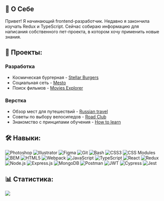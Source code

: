 ## 👋 О Себе

Привет!
Я начинающий frontend-разработчик. Недавно я закончила изучать Redux и TypeScript. Сейчас собираю информацию для написания собственного пет-проекта, в котором хочу применить новые знания.

## 📂 Проекты:

### Разработка
- Космическая бургерная - [Stellar Burgers](https://github.com/artAndreeva/react-burger)
- Социальная сеть - [Mesto](https://github.com/artAndreeva/react-mesto-auth)
- Поиск фильмов - [Movies Explorer](https://github.com/artAndreeva/movies-explorer-frontend)

### Верстка
- Обзор мест для путешествий - [Russian travel](https://github.com/artAndreeva/russian-travel)
- Советы по выбору велосипедов - [Road Club](https://github.com/artAndreeva/RoadClub)
- Знакомство с принципами обучения - [How to learn](https://github.com/artAndreeva/how-to-learn)

## 🛠️ Навыки:

![Photoshop](https://img.shields.io/badge/Photoshop-%2320232a.svg?style=flat-square&logo=adobephotoshop&logoColor=%2361DAFB)
![Illustrator](https://img.shields.io/badge/Illustrator-%2320232a.svg?style=flat-square&logo=adobeillustrator&logoColor=%2361DAFB)
![Figma](https://img.shields.io/badge/Figma-%2320232a.svg?style=flat-square&logo=figma&logoColor=%2361DAFB)
![Git](https://img.shields.io/badge/Git-%2320232a.svg?style=flat-square&logo=git&logoColor=%2361DAFB)
![Bash](https://img.shields.io/badge/Bash-%2320232a.svg?style=flat-square&logo=gnubash&logoColor=%2361DAFB)
![CSS3](https://img.shields.io/badge/CSS3-%2320232a.svg?style=flat-square&logo=css3&logoColor=%2361DAFB)
![CSS Modules](https://img.shields.io/badge/CSSModules-%2320232a.svg?style=flat-square&logo=cssmodules&logoColor=%2361DAFB)
![BEM](https://img.shields.io/badge/BEM-%2320232a.svg?style=flat-square&logo=bem&logoColor=%2361DAFB)
![HTML5](https://img.shields.io/badge/HTML5-%2320232a.svg?style=flat-square&logo=html5&logoColor=%2361DAFB)
![Webpack](https://img.shields.io/badge/Webpack-%2320232a.svg?style=flat-square&logo=webpack&logoColor=%2361DAFB)
![JavaScript](https://img.shields.io/badge/JavaScript-%2320232a.svg?style=flat-square&logo=javascript&logoColor=%2361DAFB)
![TypeScript](https://img.shields.io/badge/TypeScript-%2320232a.svg?style=flat-square&logo=typescript&logoColor=%2361DAFB)
![React](https://img.shields.io/badge/React-%2320232a.svg?style=flat-square&logo=react&logoColor=%2361DAFB)
![Redux](https://img.shields.io/badge/Redux-%2320232a.svg?style=flat-square&logo=redux&logoColor=%2361DAFB)
![Node.js](https://img.shields.io/badge/Node.js-%2320232a.svg?style=flat-square&logo=nodedotjs&logoColor=%2361DAFB)
![Express.js](https://img.shields.io/badge/Express.js-%2320232a.svg?style=flat-square&logo=express&logoColor=%2361DAFB)
![MongoDB](https://img.shields.io/badge/MongoDB-%2320232a.svg?style=flat-square&logo=mongodb&logoColor=%2361DAFB)
![Postman](https://img.shields.io/badge/Postman-%2320232a.svg?style=flat-square&logo=postman&logoColor=%2361DAFB)
![JWT](https://img.shields.io/badge/JWT-%2320232a.svg?style=flat-square&logo=jsonwebtokens&logoColor=%2361DAFB)
![Cypress](https://img.shields.io/badge/Cypress-%2320232a.svg?style=flat-square&logo=cypress&logoColor=%2361DAFB)
![Jest](https://img.shields.io/badge/Jest-%2320232a.svg?style=flat-square&logo=jest&logoColor=%2361DAFB)

## 📊 Статистика:

![](https://github-readme-stats.vercel.app/api/top-langs/?username=artandreeva&theme=tokyonight&hide_border=false&include_all_commits=false&count_private=false&layout=compact)
